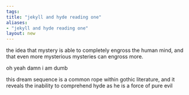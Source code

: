```yaml
---
tags: 
title: "jekyll and hyde reading one"
aliases:
- "jekyll and hyde reading one"
layout: new
---
```


the idea that mystery is able to completely engross the human mind, and that even more mysterious mysteries can engross more.

oh yeah damn i am dumb

this dream sequence is a common rope within gothic literature, and it reveals the inability to comprehend hyde as he is a force of pure evil


